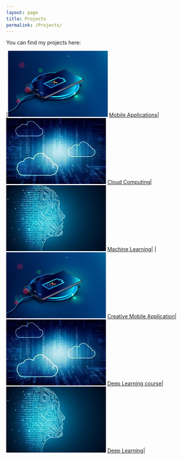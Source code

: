 ```yaml
---
layout: page
title: Projects
permalink: /Projects/
---
```


You can find my projects here:

|![Mobile Application](assets/Mobile.jpg) [Mobile Applications](https://github.com/farshadsafavi/Android-Applications/)|![Cloud Computing](assets/Cloud.jpg) [Cloud Computing](https://github.com/farshadsafavi/Cloud-Computing/)|![Machine Learning](assets/Machine.jpg) [Machine Learning](https://github.com/farshadsafavi/MachineLearning/)|
|![Mobile Application](assets/Mobile.jpg) [Creative Mobile Application](https://github.com/farshadsafavi/Android-Applications/)|![Cloud Computing](assets/Cloud.jpg) [Deep Learning course](https://github.com/farshadsafavi/deep-learning-v2-pytorch)|![Machine Learning](assets/Machine.jpg) [Deep Learning](https://github.com/farshadsafavi/DeepLearning/)|
